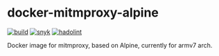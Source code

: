 # docker-mitmproxy-alpine

[![build][badge-gh-actions-build]][link-gh-actions-build]
[![snyk][badge-gh-actions-snyk]][link-gh-actions-snyk]
[![hadolint][badge-gh-actions-hadolint]][link-gh-actions-hadolint]

Docker image for mitmproxy, based on Alpine, currently for armv7 arch.

[badge-gh-actions-build]: https://github.com/g3rhard/docker-mitmproxy-alpine/actions/workflows/build.yml/badge.svg?branch=production
[link-gh-actions-build]: https://github.com/g3rhard/docker-mitmproxy-alpine/actions?query=workflow%3Abuild
[badge-gh-actions-snyk]: https://github.com/g3rhard/docker-mitmproxy-alpine/actions/workflows/snyk.yml/badge.svg?branch=production
[link-gh-actions-snyk]: https://github.com/g3rhard/docker-mitmproxy-alpine/actions?query=workflow%3Asnyk
[badge-gh-actions-hadolint]: https://github.com/g3rhard/docker-mitmproxy-alpine/actions/workflows/hadolint.yml/badge.svg?branch=production
[link-gh-actions-hadolint]: https://github.com/g3rhard/docker-mitmproxy-alpine/actions?query=workflow%3Ahadolint
